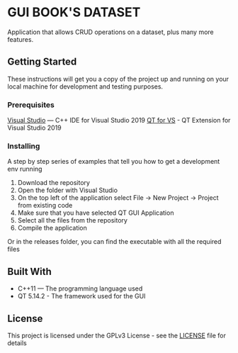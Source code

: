 # GUI BOOK'S DATASET

Application that allows CRUD operations on a dataset, plus many more features.

## Getting Started

These instructions will get you a copy of the project up and running on your local machine for development and testing purposes.

### Prerequisites

[Visual Studio](https://visualstudio.microsoft.com/vs/features/cplusplus/) — C++ IDE for Visual Studio 2019
[QT for VS](https://marketplace.visualstudio.com/items?itemName=TheQtCompany.QtVisualStudioTools2019) - QT Extension for Visual Studio 2019

### Installing

A step by step series of examples that tell you how to get a development env running

1. Download the repository
2. Open the folder with Visual Studio
3. On the top left of the application select File -> New Project -> Project from existing code
4. Make sure that you have selected QT GUI Application
5. Select all the files from the repository
6. Compile the application

Or in the releases folder, you can find the executable with all the required files

## Built With

* C++11 — The programming language used
* QT 5.14.2 - The framework used for the GUI

## License

This project is licensed under the GPLv3 License - see the [LICENSE](LICENSE) file for details
